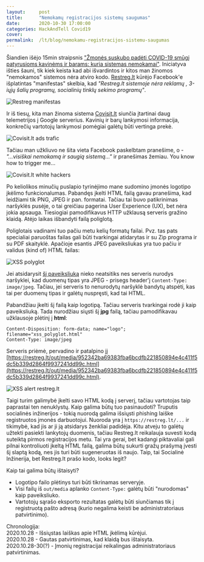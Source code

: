 ```yaml
---
layout:     post
title:      "Nemokamų registracijos sistemų saugumas"
date:       2020-10-30 17:00:00
categories: HackAndTell Covid19
cover:      
permalink:  /lt/blog/nemokamu-registracijos-sistemu-saugumas
---
```

Šiandien išėjo 15min straipsnis ["Žmonės suskubo padėti COVID-19 smūgį patyrusioms kavinėms ir barams: kuria sistemas nemokamai"](https://www.15min.lt/verslas/naujiena/bendroves/zmones-suskubo-padeti-covid-19-smugi-patyrusioms-kavinems-ir-barams-kuria-sistemas-nemokamai-663-1399998). Iniciatyva išties šauni, tik kiek keista kad abi išvardintos ir kitos man žinomos "nemokamos" sistemos nėra atviro kodo. [Restreg.lt](https://restreg.lt) kūrėjo Facebook'e išplatintas "manifestas" skelbia, kad *"Restreg.lt sistemoje nėra reklamų , 3-iųjų šalių programų, socialinių tinklų sekimo programų"*.

![Restreg manifestas](restreg_fb.PNG)

Ir iš tiesų, kita man žinoma sistema [Covisit.lt](https://covisit.lt) siunčia įtartinai daug telemetrijos į Google serverius. Kavinių ir barų lankymosi informacija, konkrečių vartotojų lankymosi pomėgiai galėtų būti vertinga prekė.

![Covisit.lt ads trafic](covisit_ads.png)

Tačiau man užkliuvo ne šita vieta Facebook paskelbtam pranešime, o - *"...visiškai nemokamą ir saugią sistemą..."* ir pranešimas žemiau. You know how to trigger me...

![Covisit.lt white hackers](restreg_whitehackers.png)

Po keliolikos minučių puslapio tyrinėjimo mane sudomino įmonės logotipo įkėlimo funkcionalumas. Pabandęs įkelti HTML failą gavau pranešima, kad leidžiami tik PNG, JPEG ir pan. formatai. Tačiau tai buvo patikrinimas naršyklės pusėje, o tai greičiau pagerina User Experience (UX), bet nėra jokia apsauga. Tiesiogiai pamodifikavus HTTP užklausą serveris gražino klaidą. Atėjo laikas išbandyti failą poliglotą.

Poliglotais vadinami tuo pačiu metu kelių formatų failai. Pvz. tas pats specialiai paruoštas failas gali būti tvarkingai atidarytas ir su Zip programa ir su PDF skaityklė. Apačioje esantis JPEG paveiksliukas yra tuo pačiu ir validus (kind of) HTML failas:

![XSS polyglot](xss_polyglot.jpg)

Jei atsidarysit [šį paveiksliuką](xss_polyglot.jpg) nieko neatsitiks nes serveris nurodys naršyklei, kad duomenų tipas yra JPEG - prisegs header'į `Content-Type: image/jpeg`. Tačiau, jei serveris to nenurodytų naršyklė bandytų atspėti, kas tai per duomenų tipas ir galėtų nuspręsti, kad tai HTML.

Pabandžiau įkelti šį failą kaip logotipą. Tačiau serveris tvarkingai rodė ji kaip paveiksliuką. Tada nurodžiau siųsti šį **jpg** failą, tačiau pamodifikavau užklausoje  plėtinį į **html**:
```
Content-Disposition: form-data; name="logo"; filename="xss_polyglot.html"
Content-Type: image/jpeg
```

Serveris priėmė, pervadino ir patalpino jį [https://restreg.lt/out/media/952342ba69383fba6bcdfb221850894e4c411f5dc5b339d2864f9937241dd99c.html](https://restreg.lt/out/media/952342ba69383fba6bcdfb221850894e4c411f5dc5b339d2864f9937241dd99c.html).

![XSS alert restreg.lt](restreg.png)

Taigi turim galimybė įkelti savo HTML kodą į serverį, tačiau vartotojas taip paprastai ten nenuklystų. Kaip galima būtų tuo pasinaudoti? Truputis socialinės inžinerijos - tokią nuorodą galima išsiųsti phishing laiške registruotos įmonės darbuotojui. Nuoroda yra į `https://restreg.lt/...` ir tikimybė, kad jis ar ji ją atsidarys ženkliai padidėja. Kitu atveju to galėtų užtekti pasiekti lankytojų duomenis, tačiau Restreg.lt reikalauja suvesti kodą suteiktą pirmos registracijos metu. Tai yra gerai, bet kadangi piktavaliai gali pilnai kontroliuoti įkeltą HTML failą, galima būtų sukurti gražų prašymą įvesti šį slaptą kodą, nes jis turi būti sugeneruotas iš naujo. Taip, tai Socialinė Inžinerija, bet Restreg.lt prašo kodo, looks legit?

Kaip tai galima būtų ištaisyti?
- Logotipo failo plėtinys turi būti tikrinamas serveryje.
- Visi failų iš `out/media` aplanko `Content-Type:` galėtų būti "nurodomas" kaip paveiksliuko.
- Vartotojų sąrašo eksporto rezultatas galėtų būti siunčiamas tik į registruotą pašto adresą (kurio negalima keisti be administratoriaus patvirtinimo).

Chronologija:  
2020.10.28 - Išsiųstas laiškas apie HTML įkėlimą kūrėjui.  
2020.10.28 - Gautas patvirtinimas, kad klaidą bus ištaisyta.  
2020.10.28-30(?) - Įmonių registracijai reikalingas administratoriaus patvirtinimas.
